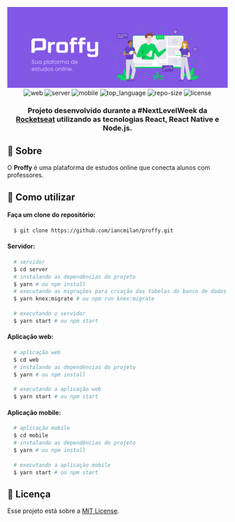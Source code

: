 <div align="center">

![Project Image](.github/proffy.png)
![web] ![server] ![mobile] ![top_language] ![repo-size] ![license]

### Projeto desenvolvido durante a #NextLevelWeek da [Rocketseat] utilizando as tecnologias **React**, **React Native** e **Node.js**.

</div>

## :bookmark: Sobre

O **Proffy** é uma plataforma de estudos online que conecta alunos com professores.

## :wrench: Como utilizar

#### Faça um clone do repositório:

```sh
  $ git clone https://github.com/iancmilan/proffy.git
```

#### Servidor:

```sh
  # servidor
  $ cd server
  # instalando as dependências do projeto
  $ yarn # ou npm install
  # executando as migrações para criação das tabelas do banco de dados
  $ yarn knex:migrate # ou npm run knex:migrate

  # executando o servidor
  $ yarn start # ou npm start
```
#### Aplicação web:
```sh
  # aplicação web
  $ cd web
  # instalando as dependências do projeto
  $ yarn # ou npm install

  # executando a aplicação web
  $ yarn start # ou npm start
```
#### Aplicação mobile:
```sh
  # aplicação mobile
  $ cd mobile
  # instalando as dependências do projeto
  $ yarn # ou npm install

  # executando a aplicação mobile
  $ yarn start # ou npm start
```
## :memo: Licença

Esse projeto está sobre a [MIT License](LICENSE).

<!-- Links -->
[Rocketseat]: https://rocketseat.com.br/

<!-- Bagdes -->
[web]: https://img.shields.io/badge/web-React-63DAFA?style=flat-square
[server]: https://img.shields.io/badge/server-Node.js-brightgreen?style=flat-square
[mobile]: https://img.shields.io/badge/mobile-React%20Native-63DAFA?style=flat-square
[top_language]: https://img.shields.io/github/languages/top/iancmilan/proffy?style=flat-square
[license]: https://img.shields.io/github/license/iancmilan/proffy?style=flat-square
[repo-size]: https://img.shields.io/github/repo-size/iancmilan/proffy?style=flat-square
